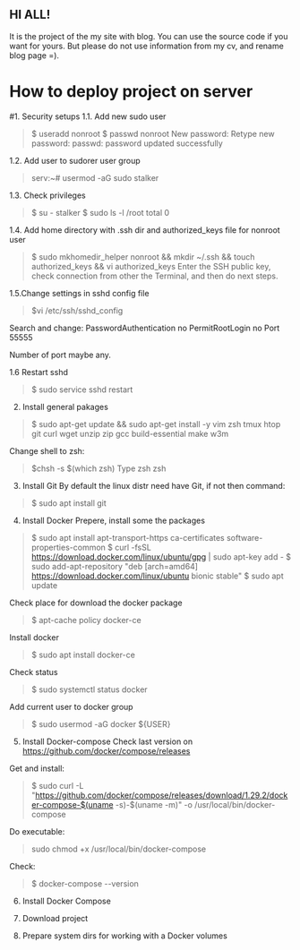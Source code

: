 HI ALL!
---

It is the project of the my site with blog. You can use the source code if you want for yours. But please do not use information from my cv, and rename blog page =).


# How to deploy project on server

#1. Security setups
1.1. Add new sudo user
> $ useradd nonroot
> $ passwd nonroot
> New password: 
> Retype new password: 
> passwd: password updated successfully

1.2. Add user to sudorer user group
> serv:~# usermod -aG sudo stalker

1.3. Check privileges
> $ su - stalker
> $ sudo ls -l /root
> total 0

1.4. Add home directory with .ssh dir and authorized_keys file for nonroot user
> $ sudo mkhomedir_helper nonroot && mkdir ~/.ssh && touch authorized_keys && vi authorized_keys
Enter the SSH public key, check connection from other the Terminal, and then do next steps.

1.5.Change settings in sshd config file
> $vi /etc/ssh/sshd_config

Search and change:
PasswordAuthentication no
PermitRootLogin no
Port 55555

Number of port maybe any.

1.6 Restart sshd
> $ sudo service sshd restart


2. Install general pakages

> $ sudo apt-get update && sudo apt-get install -y vim zsh tmux htop git curl wget unzip zip gcc build-essential make w3m

Change shell to zsh:
> $chsh -s $(which zsh)
Type zsh
> zsh

3. Install Git
By default the linux distr need have Git, if not then command:
> $ sudo apt install git
 
4. Install Docker
Prepere, install some the packages
> $ sudo apt install apt-transport-https ca-certificates software-properties-common
> $ curl -fsSL https://download.docker.com/linux/ubuntu/gpg | sudo apt-key add -
> $ sudo add-apt-repository "deb [arch=amd64] https://download.docker.com/linux/ubuntu bionic stable"
> $ sudo apt update

Check place for download the docker package
> $ apt-cache policy docker-ce

Install docker
> $ sudo apt install docker-ce

Check status
> $ sudo systemctl status docker

Add current user to docker group
> $ sudo usermod -aG docker ${USER}


5. Install Docker-compose
Check last version on https://github.com/docker/compose/releases

Get and install:
> $ sudo curl -L "https://github.com/docker/compose/releases/download/1.29.2/docker-compose-$(uname -s)-$(uname -m)" -o /usr/local/bin/docker-compose

Do executable:
> sudo chmod +x /usr/local/bin/docker-compose

Check:
> $ docker-compose --version

6. Install Docker Compose


7. Download project



8. Prepare system dirs for working with a Docker volumes



